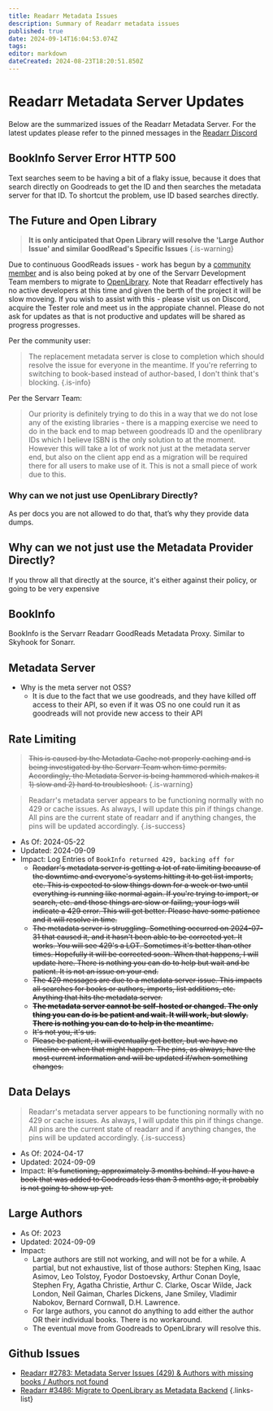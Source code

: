 ```yaml
---
title: Readarr Metadata Issues
description: Summary of Readarr metadata issues
published: true
date: 2024-09-14T16:04:53.074Z
tags: 
editor: markdown
dateCreated: 2024-08-23T18:20:51.850Z
---
```


# Readarr Metadata Server Updates

Below are the summarized issues of the Readarr Metadata Server.
For the latest updates please refer to the pinned messages in the [Readarr Discord](https://readarr.com/discord)

## BookInfo Server Error HTTP 500

Text searches seem to be having a bit of a flaky issue, because it does that search directly on Goodreads to get the ID and then searches the metadata server for that ID. To shortcut the problem, use ID based searches directly.

## The Future and Open Library

> **It is only anticipated that Open Library will resolve the 'Large Author Issue' and similar GoodRead's Specific Issues**
{.is-warning}

Due to continuous GoodReads issues - work has begun by a [community member](https://github.com/Saghen/open-library-proxy) and is also being poked at by one of the Servarr Development Team members to migrate to [OpenLibrary](https://openlibrary.org/).  Note that Readarr effectively has no active developers at this time and given the berth of the project it will be slow moveing.  If you wish to assist with this - please visit us on Discord, acquire the Tester role and meet us in the appropiate channel.  Please do not ask for updates as that is not productive and updates will be shared as progress progresses.

Per the community user:

> The replacement metadata server is close to completion which should resolve the issue for everyone in the meantime. If you're referring to switching to book-based instead of author-based, I don't think that's blocking.
{.is-info}

Per the Servarr Team:

> Our priority is definitely trying to do this in a way that we do not lose any of the existing libraries - there is a mapping exercise we need to do in the back end to map between goodreads ID and the openlibrary IDs which I believe ISBN is the only solution to at the moment. However this will take a lot of work not just at the metadata server end, but also on the client app end as a migration will be required there for all users to make use of it. This is not a small piece of work due to this.

### Why can we not just use OpenLibrary Directly?

As per docs you are not allowed to do that, that’s why they provide data dumps.

## Why can we not just use the Metadata Provider Directly?

If you throw all that directly at the source, it's either against their policy, or going to be very expensive

## BookInfo

BookInfo is the Servarr Readarr GoodReads Metadata Proxy. Similar to Skyhook for Sonarr.

## Metadata Server

- Why is the meta server not OSS?
  - It is due to the fact that we use goodreads, and they have killed off access to their API, so even if it was OS no one could run it as goodreads will not provide new access to their API

## Rate Limiting

> ~~This is caused by the Metadata Cache not properly caching and is being investigated by the Servarr Team when time permits.  Accordingly, the Metadata Server is being hammered which makes it 1) slow and 2) hard to troubleshoot.~~
{.is-warning}

> Readarr's metadata server appears to be functioning normally with no 429 or cache issues. As always, I will update this pin if things change. All pins are the current state of readarr and if anything changes, the pins will be updated accordingly.
{.is-success}


- As Of: 2024-05-22
- Updated: 2024-09-09
- Impact: Log Entries of `BookInfo returned 429, backing off for `
  - ~~Readarr's metadata server is getting a lot of rate limiting because of the downtime and everyone's systems hitting it to get list imports, etc. This is expected to slow things down for a week or two until everything is running like normal again. If you're trying to import, or search, etc. and those things are slow or failing, your logs will indicate a 429 error. This will get better. Please have some patience and it will resolve in time.~~
  - ~~The metadata server is struggling. Something occurred on 2024-07-31 that caused it, and it hasn't been able to be corrected yet. It works. You will see 429's a LOT. Sometimes it's better than other times. Hopefully it will be corrected soon. When that happens, I will update here. There is nothing you can do to help but wait and be patient. It is not an issue on your end.~~
  - ~~The 429 messages are due to a metadata server issue. This impacts all searches for books or authors, imports, list additions, etc. Anything that hits the metadata server.~~
  - ~~**The metadata server cannot be self-hosted or changed. The only thing you can do is be patient and wait. It will work, but slowly. There is nothing you can do to help in the meantime.**~~
  - ~~It's not you, it's us.~~
  - ~~Please be patient, it will eventually get better, but we have no timeline on when that might happen. The pins, as always, have the most current information and will be updated if/when something changes.~~

## Data Delays

> Readarr's metadata server appears to be functioning normally with no 429 or cache issues. As always, I will update this pin if things change. All pins are the current state of readarr and if anything changes, the pins will be updated accordingly.
{.is-success}

- As Of: 2024-04-17
- Updated: 2024-09-09
- Impact: ~~It's functioning, approximately 3 months behind. If you have a book that was added to Goodreads less than 3 months ago, it probably is not going to show up yet.~~

## Large Authors

- As Of: 2023
- Updated: 2024-09-09
- Impact:
  - Large authors are still not working, and will not be for a while. A partial, but not exhaustive, list of those authors: Stephen King, Isaac Asimov, Leo Tolstoy, Fyodor Dostoevsky, Arthur Conan Doyle, Stephen Fry, Agatha Christie, Arthur C. Clarke, Oscar Wilde, Jack London, Neil Gaiman, Charles Dickens, Jane Smiley, Vladimir Nabokov, Bernard Cornwall, D.H. Lawrence. 
  -  For large authors, you cannot do anything to add either the author OR their individual books. There is no workaround.
  - The eventual move from Goodreads to OpenLibrary will resolve this.

## Github Issues

- [Readarr #2783: Metadata Server Issues (429) & Authors with missing books / Authors not found](https://github.com/Readarr/Readarr/issues/2783)
- [Readarr #3486: Migrate to OpenLibrary as Metadata Backend](https://github.com/Readarr/Readarr/issues/3486)
{.links-list}
